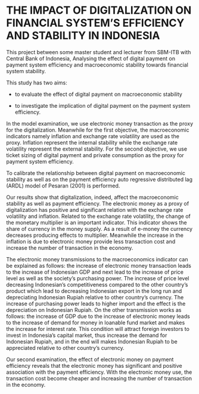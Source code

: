 # THE IMPACT OF DIGITALIZATION ON FINANCIAL SYSTEM’S EFFICIENCY AND STABILITY IN INDONESIA
This project between some master student and lecturer from SBM-ITB with Central Bank of Indonesia, Analysing the effect of digital payment on payment system efficiency and macroeconomic stability towards financial system stability.

This study has two aims:

- to evaluate the effect of digital payment on macroeconomic stability 
 
- to investigate the implication of digital payment on the payment system efficiency. 

In the model examination, we use electronic money transaction as the proxy for the digitalization. Meanwhile for the first objective, the macroeconomic indicators namely inflation and exchange rate volatility are used as the proxy. Inflation represent the internal stability while the exchange rate volatility represent the external stability. For the second objective, we use ticket sizing of digital payment and private consumption as the proxy for payment system efficiency.

To calibrate the relationship between digital payment on macroeconomic stability as well as on the payment efficiency auto regressive distributed lag (ARDL) model of Pesaran (2001) is performed. 

Our results show that digitalization, indeed, affect the macroeconomic stability as well as payment efficiency. The electronic money as a proxy of digitalization has positive and significant relation with the exchange rate volatility and inflation. Related to the exchange rate volatility, the change of the monetary multiplier is an important indicator. This indicator shows the share of currency in the money supply. As a result of e-money the currency decreases producing effects to multiplier. Meanwhile the increase in the inflation is due to electronic money provide less transaction cost and increase the number of transaction in the economy.

The electronic money transmissions to the macroeconomics indicator can be explained as follows: the increase of electronic money transaction leads to the increase of Indonesian GDP and next lead to the increase of price level as well as the society’s purchasing power. The increase of price level decreasing Indonesian’s competitiveness compared to the other country’s product which lead to decreasing Indonesian export in the long run and depreciating Indonesian Rupiah relative to other country’s currency. The increase of purchasing power leads to higher import and the effect is the depreciation on Indonesian Rupiah. On the other transmission works as follows: the increase of GDP due to the increase of electronic money leads to the increase of demand for money in loanable fund market and makes the increase for interest rate.  This condition will attract foreign investors to invest in Indonesia’s capital market, thus increase the demand for Indonesian Rupiah, and in the end will makes Indonesian Rupiah to be appreciated relative to other country’s currency.  

Our second examination, the effect of electronic money on payment efficiency reveals that the electronic money has significant and positive association with the payment efficiency. With the electronic money use, the transaction cost become cheaper and increasing the number of transaction in the economy. 
